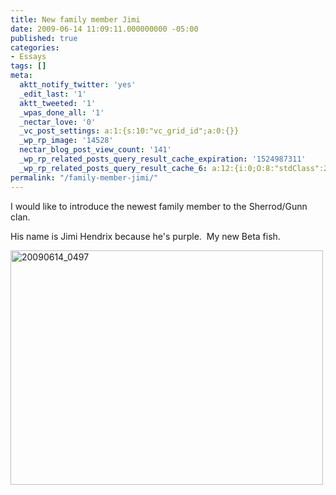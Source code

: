 ```yaml
---
title: New family member Jimi
date: 2009-06-14 11:09:11.000000000 -05:00
published: true
categories:
- Essays
tags: []
meta:
  aktt_notify_twitter: 'yes'
  _edit_last: '1'
  aktt_tweeted: '1'
  _wpas_done_all: '1'
  _nectar_love: '0'
  _vc_post_settings: a:1:{s:10:"vc_grid_id";a:0:{}}
  _wp_rp_image: '14528'
  nectar_blog_post_view_count: '141'
  _wp_rp_related_posts_query_result_cache_expiration: '1524987311'
  _wp_rp_related_posts_query_result_cache_6: a:12:{i:0;O:8:"stdClass":2:{s:7:"post_id";s:4:"4424";s:5:"score";s:18:"285.93834088739817";}i:1;O:8:"stdClass":2:{s:7:"post_id";s:4:"4431";s:5:"score";s:17:"66.53273848528113";}i:2;O:8:"stdClass":2:{s:7:"post_id";s:4:"4433";s:5:"score";s:17:"54.77167251247973";}i:3;O:8:"stdClass":2:{s:7:"post_id";s:4:"4440";s:5:"score";s:18:"26.616580804237245";}i:4;O:8:"stdClass":2:{s:7:"post_id";s:4:"4421";s:5:"score";s:18:"26.616580804237245";}i:5;O:8:"stdClass":2:{s:7:"post_id";s:4:"4100";s:5:"score";s:18:"10.395765341263816";}i:6;O:8:"stdClass":2:{s:7:"post_id";s:4:"4427";s:5:"score";s:17:"9.276533765379005";}i:7;O:8:"stdClass":2:{s:7:"post_id";s:4:"4409";s:5:"score";s:17:"9.276533765379005";}i:8;O:8:"stdClass":2:{s:7:"post_id";s:4:"1390";s:5:"score";s:17:"9.276533765379005";}i:9;O:8:"stdClass":2:{s:7:"post_id";s:3:"265";s:5:"score";s:17:"9.276533765379005";}i:10;O:8:"stdClass":2:{s:7:"post_id";s:4:"6862";s:5:"score";s:17:"6.986269156759033";}i:11;O:8:"stdClass":2:{s:7:"post_id";s:4:"6757";s:5:"score";s:17:"6.986269156759033";}}
permalink: "/family-member-jimi/"
---
```

<p>I would like to introduce the newest family member to the Sherrod/Gunn clan.</p>
<p>His name is Jimi Hendrix because he's purple.  My new Beta fish.</p>
<p><a href="http://www.flickr.com/photos/eaglechris/3627524668/" title="20090614_0497 by Eagle Chris, on Flickr" rel="nofollow"><img src="http://farm4.static.flickr.com/3607/3627524668_ffbe12c8ca.jpg" width="500" height="375" alt="20090614_0497" / rel="nofollow"/></a></p>
